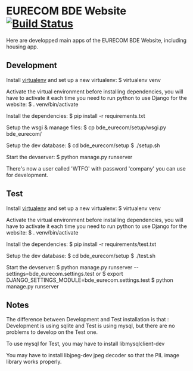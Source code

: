 EURECOM BDE Website [![Build Status](https://travis-ci.org/eurecombde/bde_website.svg)](https://travis-ci.org/eurecombde/bde_website)
===================

Here are developped main apps of the EURECOM BDE Website, including housing app.

Development
-----------

Install [virtualenv](https://virtualenv.pypa.io/en/latest/virtualenv.html) and set up a new virtualenv:
    $ virtualenv venv

Activate the virtual environment before installing dependencies, you will have to activate it each time you need to run python to use Django for the website:
    $ . venv/bin/activate

Install the dependencies:
    $ pip install -r requirements.txt

Setup the wsgi & manage files:
    $ cp bde_eurecom/setup/wsgi.py bde_eurecom/

Setup the dev database:
    $ cd bde_eurecom/setup
    $ ./setup.sh

Start the devserver:
    $ python manage.py runserver

There's now a user called 'WTFO' with password 'company' you can use for development.

Test
----

Install [virtualenv](https://virtualenv.pypa.io/en/latest/virtualenv.html) and set up a new virtualenv:
    $ virtualenv venv

Activate the virtual environment before installing dependencies, you will have to activate it each time you need to run python to use Django for the website:
    $ . venv/bin/activate

Install the dependencies:
    $ pip install -r requirements/test.txt

Setup the dev database:
    $ cd bde_eurecom/setup
    $ ./test.sh

Start the devserver:
    $ python manage.py runserver --settings=bde_eurecom.settings.test
    or 
    $ export DJANGO_SETTINGS_MODULE=bde_eurecom.settings.test
    $ python manage.py runserver

Notes
-----------
The difference between Development and Test installation is that : Development is using sqlite and Test is using mysql, but there are no problems to develop on the Test one.

To use mysql for Test, you may have to install libmysqlclient-dev

You may have to install libjpeg-dev jpeg decoder so that the PIL image library works properly.

